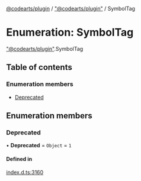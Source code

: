 [@codearts/plugin](../README.md) / ["@codearts/plugin"](../modules/_codearts_plugin_.md) / SymbolTag

# Enumeration: SymbolTag

["@codearts/plugin"](../modules/_codearts_plugin_.md).SymbolTag

## Table of contents

### Enumeration members

- [Deprecated](codearts_plugin_.SymbolTag.md#deprecated)

## Enumeration members

### Deprecated

• **Deprecated** = `Object` = `1`

#### Defined in

[index.d.ts:3160](https://github.com/huaweicloud/cloudide-plugin-api/blob/b58031b/index.d.ts#L3160)
